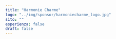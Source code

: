```yaml
---
title: "Harmonie Charme"
logo: "../img/sponsor/harmoniecharme_logo.jpg"
sito: ""
esperienza: false
draft: false
---
```


  

  